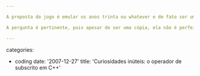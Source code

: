 ```yaml
---

A proposta do jogo é emular os anos trinta ou whatever e de fato ser uma cópia daquela época em um jogo impossível de existir décadas atrás. E a série é uma animação que emula uma animação daquela época fielmente e nos faz pensar por que não assistir às animações originais no lugar?

A pergunta é pertinente, pois apesar de ser uma cópia, ela não é perfeita. No primeiro episódio os perdedores de um jogo de um parque de diversões montado pelo diabo perdem sua alma, o que é irônico, pois esta é uma animação que age por mímica, mas já perdeu sua alma, que pertence à época original, e não hoje.

---
```

categories:
- coding
date: '2007-12-27'
title: 'Curiosidades inúteis: o operador de subscrito em C++'
